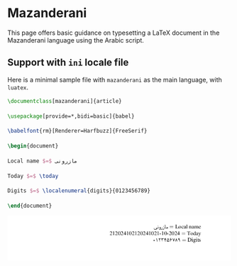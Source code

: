# Mazanderani

This page offers basic guidance on typesetting a LaTeX document in the
Mazanderani language using the Arabic script.

## Support with `ini` locale file

Here is a minimal sample file with `mazanderani` as the main language, with `luatex`.

```tex
\documentclass[mazanderani]{article}

\usepackage[provide=*,bidi=basic]{babel}

\babelfont{rm}[Renderer=Harfbuzz]{FreeSerif}

\begin{document}

Local name $=$ مازرونی

Today $=$ \today

Digits $=$ \localenumeral{digits}{0123456789}

\end{document}
```

![](../media/locale-mazanderani.png)